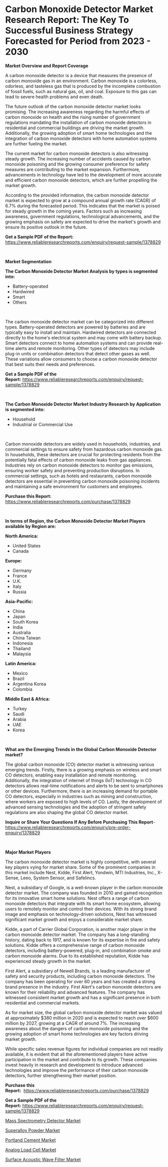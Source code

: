 <p><h1>Carbon Monoxide Detector Market Research Report: The Key To Successful Business Strategy Forecasted for Period from 2023 - 2030</h1></p><p><strong>Market Overview and Report Coverage</strong></p>
<p><p>A carbon monoxide detector is a device that measures the presence of carbon monoxide gas in an environment. Carbon monoxide is a colorless, odorless, and tasteless gas that is produced by the incomplete combustion of fossil fuels, such as natural gas, oil, and coal. Exposure to this gas can lead to severe health problems and even death.</p><p>The future outlook of the carbon monoxide detector market looks promising. The increasing awareness regarding the harmful effects of carbon monoxide on health and the rising number of government regulations mandating the installation of carbon monoxide detectors in residential and commercial buildings are driving the market growth. Additionally, the growing adoption of smart home technologies and the integration of carbon monoxide detectors with home automation systems are further fueling the market.</p><p>The current market for carbon monoxide detectors is also witnessing steady growth. The increasing number of accidents caused by carbon monoxide poisoning and the growing consumer preference for safety measures are contributing to the market expansion. Furthermore, advancements in technology have led to the development of more accurate and efficient carbon monoxide detectors, which are further propelling the market growth.</p><p>According to the provided information, the carbon monoxide detector market is expected to grow at a compound annual growth rate (CAGR) of 6.7% during the forecasted period. This indicates that the market is poised for steady growth in the coming years. Factors such as increasing awareness, government regulations, technological advancements, and the growing emphasis on safety are expected to drive the market's growth and ensure its positive outlook in the future.</p></p>
<p><strong>Get a Sample PDF of the Report:</strong> <a href="https://www.reliableresearchreports.com/enquiry/request-sample/1378829">https://www.reliableresearchreports.com/enquiry/request-sample/1378829</a></p>
<p>&nbsp;</p>
<p><strong>Market Segmentation</strong></p>
<p><strong>The Carbon Monoxide Detector Market Analysis by types is segmented into:</strong></p>
<p><ul><li>Battery-operated</li><li>Hardwired</li><li>Smart</li><li>Others</li></ul></p>
<p>&nbsp;</p>
<p><p>The carbon monoxide detector market can be categorized into different types. Battery-operated detectors are powered by batteries and are typically easy to install and maintain. Hardwired detectors are connected directly to the home's electrical system and may come with battery backup. Smart detectors connect to home automation systems and can provide real-time alerts and remote monitoring. Other types of detectors may include plug-in units or combination detectors that detect other gases as well. These variations allow consumers to choose a carbon monoxide detector that best suits their needs and preferences.</p></p>
<p><strong>Get a Sample PDF of the Report:</strong>&nbsp;<a href="https://www.reliableresearchreports.com/enquiry/request-sample/1378829">https://www.reliableresearchreports.com/enquiry/request-sample/1378829</a></p>
<p>&nbsp;</p>
<p><strong>The Carbon Monoxide Detector Market Industry Research by Application is segmented into:</strong></p>
<p><ul><li>Household</li><li>Industrial or Commercial Use</li></ul></p>
<p>&nbsp;</p>
<p><p>Carbon monoxide detectors are widely used in households, industries, and commercial settings to ensure safety from hazardous carbon monoxide gas. In households, these detectors are crucial for protecting residents from the potentially fatal effects of carbon monoxide leaks from gas appliances. Industries rely on carbon monoxide detectors to monitor gas emissions, ensuring worker safety and preventing production disruptions. In commercial settings, such as hotels and restaurants, carbon monoxide detectors are essential in preventing carbon monoxide poisoning incidents and maintaining a safe environment for customers and employees.</p></p>
<p><strong>Purchase this Report:</strong>&nbsp; <a href="https://www.reliableresearchreports.com/purchase/1378829">https://www.reliableresearchreports.com/purchase/1378829</a></p>
<p>&nbsp;</p>
<p><strong>In terms of Region, the Carbon Monoxide Detector Market Players available by Region are:</strong></p>
<p>
    <p> <strong> North America: </strong>
        <ul>
            <li>United States</li>
            <li>Canada</li>
        </ul>
        </p> 
    <p> <strong> Europe: </strong>
        <ul>
            <li>Germany</li>
            <li>France</li>
            <li>U.K.</li>
            <li>Italy</li>
            <li>Russia</li>
        </ul>
        </p> 
    <p> <strong> Asia-Pacific: </strong>
        <ul>
            <li>China</li>
            <li>Japan</li>
            <li>South Korea</li>
            <li>India</li>
            <li>Australia</li>
            <li>China Taiwan</li>
            <li>Indonesia</li>
            <li>Thailand</li>
            <li>Malaysia</li>
        </ul>
        </p> 
    <p> <strong> Latin America: </strong>
        <ul>
            <li>Mexico</li>
            <li>Brazil</li>
            <li>Argentina Korea</li>
            <li>Colombia</li>
        </ul>
        </p> 
    <p> <strong> Middle East & Africa: </strong>
        <ul>
            <li>Turkey</li>
            <li>Saudi</li>
            <li>Arabia</li>
            <li>UAE</li>
            <li>Korea</li>
        </ul>
    </p>
    </p>
<p>&nbsp;</p>
<p><strong>What are the Emerging Trends in the Global Carbon Monoxide Detector market?</strong></p>
<p><p>The global carbon monoxide (CO) detector market is witnessing various emerging trends. Firstly, there is a growing emphasis on wireless and smart CO detectors, enabling easy installation and remote monitoring. Additionally, the integration of internet of things (IoT) technology in CO detectors allows real-time notifications and alerts to be sent to smartphones or other devices. Furthermore, there is an increasing demand for portable CO detectors, especially in industries such as mining and construction, where workers are exposed to high levels of CO. Lastly, the development of advanced sensing technologies and the adoption of stringent safety regulations are also shaping the global CO detector market.</p></p>
<p><strong>Inquire or Share Your Questions If Any Before Purchasing This Report</strong>- <a href="https://www.reliableresearchreports.com/enquiry/pre-order-enquiry/1378829">https://www.reliableresearchreports.com/enquiry/pre-order-enquiry/1378829</a></p>
<p>&nbsp;</p>
<p><strong>Major Market Players</strong></p>
<p><p>The carbon monoxide detector market is highly competitive, with several key players vying for market share. Some of the prominent companies in this market include Nest, Kidde, First Alert, Yondwin, MTI Industries, Inc., X-Sense, Leeo, System Sensor, and Safelincs.</p><p>Nest, a subsidiary of Google, is a well-known player in the carbon monoxide detector market. The company was founded in 2010 and gained recognition for its innovative smart home solutions. Nest offers a range of carbon monoxide detectors that integrate with its smart home ecosystem, allowing users to remotely monitor and control their devices. With its strong brand image and emphasis on technology-driven solutions, Nest has witnessed significant market growth and enjoys a considerable market share.</p><p>Kidde, a part of Carrier Global Corporation, is another major player in the carbon monoxide detector market. The company has a long-standing history, dating back to 1917, and is known for its expertise in fire and safety solutions. Kidde offers a comprehensive range of carbon monoxide detectors, including battery-powered, plug-in, and combination smoke and carbon monoxide alarms. Due to its established reputation, Kidde has experienced steady growth in the market.</p><p>First Alert, a subsidiary of Newell Brands, is a leading manufacturer of safety and security products, including carbon monoxide detectors. The company has been operating for over 60 years and has created a strong brand presence in the industry. First Alert's carbon monoxide detectors are known for their reliability and advanced features. The company has witnessed consistent market growth and has a significant presence in both residential and commercial markets.</p><p>As for market size, the global carbon monoxide detector market was valued at approximately $380 million in 2020 and is expected to reach over $600 million by 2027, growing at a CAGR of around 7%. The increasing awareness about the dangers of carbon monoxide poisoning and the growing adoption of smart home technologies are key factors driving market growth.</p><p>While specific sales revenue figures for individual companies are not readily available, it is evident that all the aforementioned players have active participation in the market and contribute to its growth. These companies invest heavily in research and development to introduce advanced technologies and improve the performance of their carbon monoxide detectors, further strengthening their market position.</p></p>
<p><strong>Purchase this Report:</strong>&nbsp;&nbsp;<a href="https://www.reliableresearchreports.com/purchase/1378829">https://www.reliableresearchreports.com/purchase/1378829</a></p>
<p></p>
<p><strong>Get a Sample PDF of the Report:</strong>&nbsp;<a href="https://www.reliableresearchreports.com/enquiry/request-sample/1378829">https://www.reliableresearchreports.com/enquiry/request-sample/1378829</a></p>
<p><p><a href="https://medium.com/@jonatanjast6362/mass-spectrometry-detector-market-outlook-industry-overview-and-forecast-2023-to-2030-172d1aef56bf">Mass Spectrometry Detector Market</a></p><p><a href="https://github.com/deliacustodio40/Market-Research-Report-List-1/blob/main/superalloy-powder-market.md">Superalloy Powder Market</a></p><p><a href="https://github.com/maliyahmorrow6654/Market-Research-Report-List-1/blob/main/portland-cement-market.md">Portland Cement Market</a></p><p><a href="https://medium.com/@hesterorn1944/analog-load-cell-market-comprehensive-assessment-by-type-application-and-geography-e252adbf6145">Analog Load Cell Market</a></p><p><a href="https://medium.com/@tobyyundt2023/analyzing-surface-acoustic-wave-filter-market-global-industry-perspective-and-forecast-2023-to-edc9618b24d6">Surface Acoustic Wave Filter Market</a></p></p>